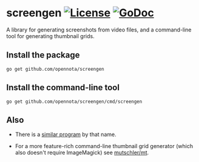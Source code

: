 screengen [![License](http://img.shields.io/:license-gpl3-blue.svg)](http://www.gnu.org/licenses/gpl-3.0.html) [![GoDoc](https://godoc.org/github.com/opennota/screengen?status.svg)](http://godoc.org/github.com/opennota/screengen)
=========

A library for generating screenshots from video files, and a command-line tool for generating thumbnail grids.

## Install the package

    go get github.com/opennota/screengen

## Install the command-line tool

    go get github.com/opennota/screengen/cmd/screengen

## Also

* There is a [similar program](http://kochkin.tk/doku.php/screengen/start) by that name.

* For a more feature-rich command-line thumbnail grid generator (which also doesn't require ImageMagick) see [mutschler/mt](https://github.com/mutschler/mt).
